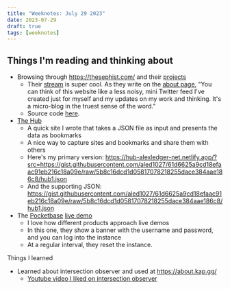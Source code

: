 ```yaml
---
title: "Weeknotes: July 29 2023"
date: 2023-07-29
draft: true
tags: [weeknotes]
---
```


## Things I'm reading and thinking about

- Browsing through https://thesephist.com/ and their [projects](https://thesephist.com/projects/)
    - Their [stream](https://stream.thesephist.com/) is super cool. As they write on the [about page](https://stream.thesephist.com/about/), "You can think of this website like a less noisy, mini Twitter feed I've created just for myself and my updates on my work and thinking. It's a micro-blog in the truest sense of the word."
    - Source code [here](https://github.com/thesephist/stream).
- [The Hub](https://hub-alexledger-net.netlify.app/)
    - A quick site I wrote that takes a JSON file as input and presents the data as bookmarks
    - A nice way to capture sites and bookmarks and share them with others
    - Here's my primary version: https://hub-alexledger-net.netlify.app/?src=https://gist.githubusercontent.com/aled1027/61d6625a9cd18efaac91eb216c18a09e/raw/5b8c16dcd1d05817078218255dace384aae186c8/hub1.json
    - And the supporting JSON: https://gist.githubusercontent.com/aled1027/61d6625a9cd18efaac91eb216c18a09e/raw/5b8c16dcd1d05817078218255dace384aae186c8/hub1.json
- The [Pocketbase](https://pocketbase.io) [live demo](https://pocketbase.io/demo/)
    - I love how different products approach live demos
    - In this one, they show a banner with the username and password, and you can log into the instance
    - At a regular interval, they reset the instance.


Things I learned
- Learned about intersection observer and used at https://about.kap.gg/
    - [Youtube video I liked on intersection observer](https://www.youtube.com/watch?v=T33NN_pPeNI)
